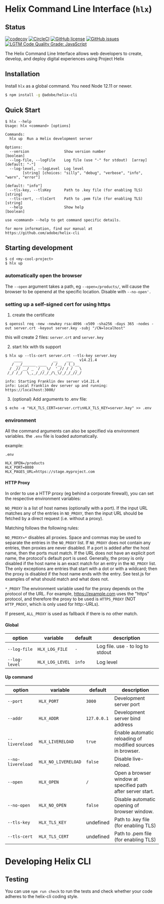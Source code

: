 # Helix Command Line Interface (`hlx`)

## Status

[![codecov](https://img.shields.io/codecov/c/github/adobe/helix-cli.svg)](https://codecov.io/gh/adobe/helix-cli)
[![CircleCI](https://img.shields.io/circleci/project/github/adobe/helix-cli/main.svg)](https://circleci.com/gh/adobe/helix-cli/tree/main)
[![GitHub license](https://img.shields.io/github/license/adobe/helix-cli.svg)](https://github.com/adobe/helix-cli/blob/master/LICENSE.txt)
[![GitHub issues](https://img.shields.io/github/issues/adobe/helix-cli.svg)](https://github.com/adobe/helix-cli/issues)
[![LGTM Code Quality Grade: JavaScript](https://img.shields.io/lgtm/grade/javascript/g/adobe/helix-cli.svg?logo=lgtm&logoWidth=18)](https://lgtm.com/projects/g/adobe/helix-cli)

The Helix Command Line Interface allows web developers to create, develop, and deploy digital experiences using Project Helix

## Installation

Install `hlx` as a global command. You need Node 12.11 or newer.

```bash
$ npm install -g @adobe/helix-cli
```

## Quick Start

```
$ hlx --help
Usage: hlx <command> [options]

Commands:
  hlx up  Run a Helix development server

Options:
  --version                Show version number                         [boolean]
  --log-file, --logFile    Log file (use "-" for stdout)  [array] [default: "-"]
  --log-level, --logLevel  Log level
        [string] [choices: "silly", "debug", "verbose", "info", "warn", "error"]
                                                               [default: "info"]
  --tls-key, --tlsKey      Path to .key file (for enabling TLS)        [string]
  --tls-cert, --tlsCert    Path to .pem file (for enabling TLS)        [string]
  --help                   Show help                                   [boolean]

use <command> --help to get command specific details.

for more information, find our manual at https://github.com/adobe/helix-cli
```

## Starting development

```
$ cd <my-cool-project>
$ hlx up
```

### automatically open the browser

The `--open` argument takes a path, eg `--open=/products/`, will cause the browser to be openend
at the specific location. Disable with `--no-open'.`

### setting up a self-signed cert for using https

1. create the certificate


```
$ openssl req -new -newkey rsa:4096 -x509 -sha256 -days 365 -nodes -out server.crt -keyout server.key -subj "/CN=localhost"
```

this will create 2 files: `server.crt` and `server.key`

2. start hlx with tls support

```
$ hlx up --tls-cert server.crt --tls-key server.key
    ____              __    ___   v14.21.4
   / __/______ ____  / /__ / (_)__
  / _// __/ _ `/ _ \/  '_// / / _ \
 /_/ /_/  \_,_/_//_/_/\_\/_/_/_//_/

info: Starting Franklin dev server v14.21.4
info: Local Franklin dev server up and running: https://localhost:3000/
```

3. (optional) Add arguments to .env file:

```
$ echo -e "HLX_TLS_CERT=server.crt\nHLX_TLS_KEY=server.key" >> .env
```

### environment

All the command arguments can also be specified via environment variables. the `.env` file is
loaded automatically.

example:

`.env`
```dotenv
HLX_OPEN=/products
HLX_PORT=8080
HLX_PAGES_URL=https://stage.myproject.com
```

#### HTTP Proxy

In order to use a HTTP proxy (eg behind a corporate firewall), you can set the respective environment variables:

`NO_PROXY` is a list of host names (optionally with a port). If the input URL matches any of the entries in `NO_PROXY`, then the input URL should be fetched by a direct request (i.e. without a proxy).

Matching follows the following rules:

`NO_PROXY=*` disables all proxies.
Space and commas may be used to separate the entries in the `NO_PROXY` list.
If `NO_PROXY` does not contain any entries, then proxies are never disabled.
If a port is added after the host name, then the ports must match. If the URL does not have an explicit port name, the protocol's default port is used.
Generally, the proxy is only disabled if the host name is an exact match for an entry in the `NO_PROXY` list. The only exceptions are entries that start with a dot or with a wildcard; then the proxy is disabled if the host name ends with the entry.
See test.js for examples of what should match and what does not.

`*_PROXY`
The environment variable used for the proxy depends on the protocol of the URL. For example, https://example.com uses the "https" protocol, and therefore the proxy to be used is `HTTPS_PROXY` (NOT `HTTP_PROXY`, which is only used for http:-URLs).

If present, `ALL_PROXY` is used as fallback if there is no other match.

#### Global

| option | variable | default | description |
|--------|----------|---------|-------------|
| `--log-file` | `HLX_LOG_FILE` | `-` | Log file. use `-` to log to stdout |
| `--log-level` | `HLX_LOG_LEVEL` | `info` | Log level |

#### Up command

| option            | variable            | default     | description                                                 |
|-------------------|---------------------|-------------|-------------------------------------------------------------|
| `--port`          | `HLX_PORT`          | `3000`      | Development server port                                     |
| `--addr`          | `HLX_ADDR`          | `127.0.0.1` | Development server bind address                             |
| `--livereload`    | `HLX_LIVERELOAD`    | `true`      | Enable automatic reloading of modified sources in browser.  |
| `--no-livereload` | `HLX_NO_LIVERELOAD` | `false`     | Disable live-reload.                                        |
| `--open`          | `HLX_OPEN`          | `/`         | Open a browser window at specified path after server start. |
| `--no-open`       | `HLX_NO_OPEN`       | `false`     | Disable automatic opening of browser window.                |
| `--tls-key`       | `HLX_TLS_KEY`       | undefined   | Path to .key file (for enabling TLS)                        |
| `--tls-cert`      | `HLX_TLS_CERT`      | undefined   | Path to .pem file (for enabling TLS)                        |

# Developing Helix CLI

## Testing

You can use `npm run check` to run the tests and check whether your code adheres
to the helix-cli coding style.

